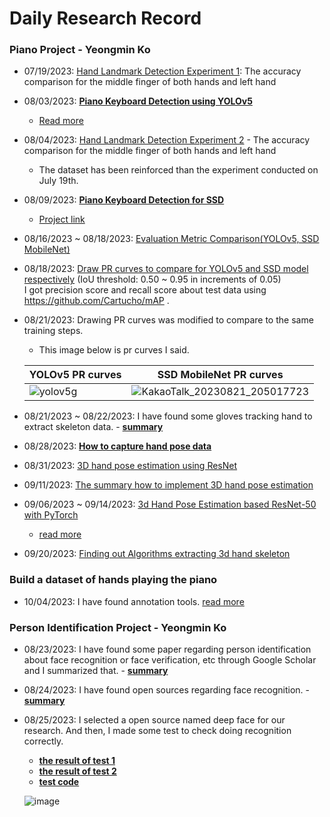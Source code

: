 # Daily Research Record
### Piano Project - Yeongmin Ko
- 07/19/2023: <a href="https://github.com/dalabdgw/Experimental_Result/blob/main/Hand%20Landmark%20Detection/YeongminKo/2023_07_19_Hand-Landmark-Detection-Experiments.pdf">Hand Landmark Detection Experiment 1</a>: The accuracy comparison for the middle finger of both hands and left hand
- 08/03/2023: <b><a href="https://github.com/dalabdgw/Experimental_Results/tree/main/Hand%20Landmark%20Detection/YeongminKo/YOLOV5-keyboard-detection/C3Pap_openpose">Piano Keyboard Detection using YOLOv5</a></b>
  - <a href="https://github.com/dalabdgw/Experimental_Results/blob/main/Hand%20Landmark%20Detection/YeongminKo/Piano-Keyboard-Detection(0803).pdf">Read more</a>
- 08/04/2023: <a href="https://github.com/dalabdgw/Experimental_Results/blob/main/Hand%20Landmark%20Detection/YeongminKo/2023_08_04_Hand-Landmark-Detection.pdf">Hand Landmark Detection Experiment 2</a> - The accuracy comparison for the middle finger of both hands and left hand
  - The dataset has been reinforced than the experiment conducted on July 19th.
- 08/09/2023: <b><a href="https://github.com/dalabdgw/Experimental_Results/blob/main/Hand%20Landmark%20Detection/YeongminKo/Hand-Landmark-Detection%20-%20SSD(0809).pdf">Piano Keyboard Detection for SSD</a></b>
  - <a href="https://github.com/dalabdgw/Experimental_Results/blob/main/Hand%20Landmark%20Detection/YeongminKo/SSDMobileNet-keyboard-detection/Keyboard_Object_Detection_Model_for_SSD_in_GoogleColab.ipynb">Project link</a>
- 08/16/2023 ~ 08/18/2023: <a href="https://github.com/dalabdgw/Experimental_Results/blob/main/Hand%20Landmark%20Detection/YeongminKo/comparison_result_2023-08-16/Piano-Keyboard-Detection_YOLOv5_SSD_Comparison.pdf">Evaluation Metric Comparison(YOLOv5, SSD MobileNet)</a>
- 08/18/2023: <a href="https://github.com/dalabdgw/Experimental_Results/tree/main/Hand%20Landmark%20Detection/YeongminKo/Draw%20PR%20Curves/Draw%20PR%20curves(SSD%2C%20YOLOv5).ipynb">Draw PR curves to compare for YOLOv5 and SSD model respectively</a> (IoU threshold: 0.50 ~ 0.95 in increments of 0.05)<br>I got precision score and recall score about test data using https://github.com/Cartucho/mAP .
- 08/21/2023: Drawing PR curves was modified to compare to the same training steps.
  
  - This image below is pr curves I said.
  
  |YOLOv5 PR curves|SSD MobileNet PR curves|
  |---|---|
  |![yolov5g](https://github.com/dalabdgw/Experimental_Results/assets/135303032/8786162e-52ce-47a8-b5bf-912801c2565a)|![KakaoTalk_20230821_205017723](https://github.com/dalabdgw/Experimental_Results/assets/135303032/8ca276b7-3b72-4a78-86a0-8724c8b7b1b8)|
  
- 08/21/2023 ~ 08/22/2023: I have found some gloves tracking hand to extract skeleton data. - <b><a href="https://github.com/dalabdgw/Experimental_Results/blob/main/Hand%20Landmark%20Detection/YeongminKo/The%20finger%20tracking%20device.pdf">summary</a></b>
- 08/28/2023: <b><a href="https://github.com/dalabdgw/Experimental_Results/blob/main/Hand%20Landmark%20Detection/YeongminKo/Data%20Capturing%20Environment.pdf">How to capture hand pose data</a></b>
- 08/31/2023: <a href="https://github.com/dalabdgw/Experimental_Results/blob/main/Hand%20Landmark%20Detection/YeongminKo/2023_08_31_3D%20hand%20pose%20estimation%20using%20ResNet.pdf">3D hand pose estimation using ResNet</a>
- 09/11/2023: <a href="https://github.com/dalabdgw/Experimental_Results/blob/main/Hand%20Landmark%20Detection/YeongminKo/2023_09_11_3D%20hand%20pose%20estimation.pdf">The summary how to implement 3D hand pose estimation</a>
- 09/06/2023 ~ 09/14/2023: <a href="https://github.com/dalabdgw/Experimental_Results/blob/main/Hand%20Landmark%20Detection/YeongminKo/Hand%20Pose%20Estimation%20using%20ResNet-50%20with%20PyTorch/ResNet-50%20Based%20Hand%20Pose%20Estimation.ipynb">3d Hand Pose Estimation based ResNet-50 with PyTorch</a>
  - <a href="https://github.com/dalabdgw/Experimental_Results/blob/main/Hand%20Landmark%20Detection/YeongminKo/Hand%20Pose%20Estimation%20using%20ResNet-50%20with%20PyTorch/ResNet-50%20Based%20Hand%20Pose%20Estimation%20Implementation.pdf">read more</a>
- 09/20/2023: <a href="https://github.com/dalabdgw/Research_and_Experimental_Results/blob/main/Hand%20Landmark%20Detection/YeongminKo/Algorithms%20extracting%203d%20hand%20skeleton(0920).pdf">Finding out Algorithms extracting 3d hand skeleton</a>

### Build a dataset of hands playing the piano
- 10/04/2023: I have found annotation tools. <a href="https://github.com/dalabdgw/Research_and_Experimental_Results/blob/main/Hand%20Landmark%20Detection/YeongminKo/2023_10_04_Build%20a%20dataset%20of%20hands%20playing%20the%20piano.pdf">read more</a>

### Person Identification Project - Yeongmin Ko
- 08/23/2023: I have found some paper regarding person identification about face recognition or face verification, etc through Google Scholar and I summarized that. - <b><a href="https://github.com/dalabdgw/Experimental_Results/blob/main/Person%20Identification/Yeongmin%20Ko/summary%20on%20Person%20Identification.pdf">summary</a></b>
- 08/24/2023: I have found open sources regarding face recognition. - <b><a href="https://github.com/dalabdgw/Experimental_Results/blob/main/Person%20Identification/Yeongmin%20Ko/finding%20out%20open%20sources%20about%20Person%20Identification.pdf">summary</a></b>
- 08/25/2023: I selected a open source named deep face for our research. And then, I made some test to check doing recognition correctly.
  - <b><a href="https://github.com/dalabdgw/Experimental_Results/blob/main/Person%20Identification/Yeongmin%20Ko/result_test%20face%20recognition%20-%201.pdf">the result of test 1</a></b>
  - <b><a href="https://github.com/dalabdgw/Experimental_Results/blob/main/Person%20Identification/Yeongmin%20Ko/result_test%20face%20recognition%20-%202.pdf">the result of test 2</a></b>
  - <b><a href="https://github.com/dalabdgw/Experimental_Results/blob/main/Person%20Identification/Yeongmin%20Ko/deepface/Testing2.ipynb">test code</a></b>
  
  ![image](https://github.com/dalabdgw/Experimental_Results/assets/135303032/dda2c609-46ed-4dae-9fc4-db354ca1ada8)
